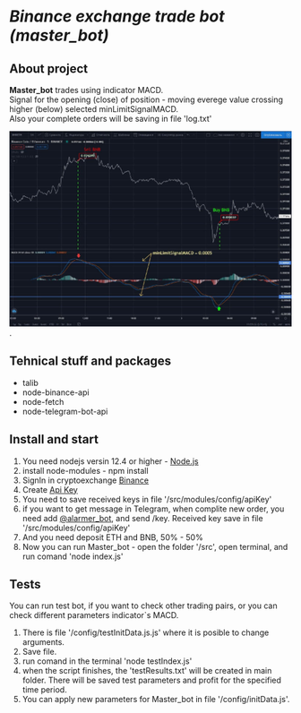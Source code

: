 # _Binance exchange trade bot (master_bot)_

## About project

<b>Master_bot</b> trades using indicator MACD. </br>
Signal for the opening (close) of position - moving everege value crossing higher (below) selected minLimitSignalMACD. </br>
Also your complete orders will be saving in file 'log.txt'

![img](img.jpeg).
<img href='./img.jpeg'>

## Tehnical stuff and packages

   <ul>
      <li>talib</li>
      <li>node-binance-api</li>
      <li>node-fetch</li>
      <li>node-telegram-bot-api</li>
   </ul>

## Install and start

<ol>
   <li>You need nodejs versin 12.4 or higher - <a href='https://nodejs.org/en/'>Node.js</a></li>
   <li>install node-modules - npm install</li>
   <li>SignIn in cryptoexchange <a href="https://www.binance.com/ru/register?ref=50017614">Binance</a></li>
   <li>Create  <a href="https://www.binance.com/ua/support/faq/360002502072-How-to-create-API">Api Key</a></li>
   <li>You need to save received keys in file '/src/modules/config/apiKey'</li>
   <li>if you want to get message in Telegram, when complite new order, you need add <a href="https://telegram.me/alarmer_bot">@alarmer_bot</a>, and send /key. Received key save in file '/src/modules/config/apiKey'</li>
   <li>And you need deposit ETH and BNB, 50% - 50%</li>
   <li>Now you can run Master_bot - open the folder '/src', open terminal, and run comand 'node index.js'</li>
</ol>

## Tests

You can run test bot, if you want to check other trading pairs, or you can check different parameters indicator`s MACD. </br>

1. There is file '/config/testInitData.js.js' where it is posible to change arguments.
2. Save file.
3. run comand in the terminal 'node testIndex.js'
4. when the script finishes, the 'testResults.txt' will be created in main folder.
   There will be saved test parameters and profit for the specified time period.
5. You can apply new parameters for Master_bot in file '/config/initData.js'.
